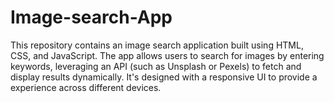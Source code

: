 # Image-search-App
This repository contains an image search application built using HTML, CSS, and JavaScript. The app allows users to search for images by entering keywords, leveraging an API (such as Unsplash or Pexels) to fetch and display results dynamically. It's designed with a responsive UI to provide a  experience across different devices.
